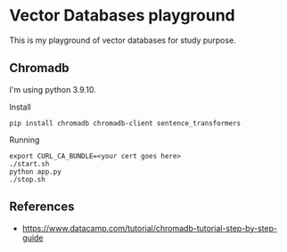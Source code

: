# Vector Databases playground

This is my playground of vector databases for study purpose.

## Chromadb

I'm using python 3.9.10.

Install
```shell
pip install chromadb chromadb-client sentence_transformers
```

Running
```shell
export CURL_CA_BUNDLE=<your cert goes here>
./start.sh
python app.py
./stop.sh
```

## References

- https://www.datacamp.com/tutorial/chromadb-tutorial-step-by-step-guide
